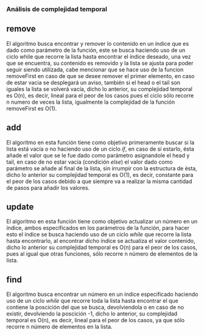 ### Análisis de complejidad temporal

## remove
El algoritmo busca encontrar y remover lo contenido en un índice que es dado como parámetro de la función, este se busca haciendo uso de un ciclo while que recorre 
la lista hasta encontrar el índice deseado, una vez que se encuentra, su contenido es removido y la lista se ajusta para poder seguir siendo utilizada, cabe 
mencionar que se hace uso de la funcion removeFirst en caso de que se desee remover el primer elemento, en caso de estar vacia se desplegará un aviso, también si 
el head o el tail son iguales la lista se volverá vacía, dicho lo anterior, su complejidad temporal es O(n), es decir, lineal para el peor de los casos pues el 
ciclo sólo recorre n numero de veces la lista, igualmente la complejidad de la función removeFirst es O(1).

## add
El algoritmo en esta función tiene como objetivo primeramente buscar si la lista está vacía o no haciendo uso de un ciclo _if_, en caso de sí estarlo, ésta añade
el valor que se le fue dado como parámetro asignandole el head y tail, en caso de no estar vacía (condición _else_) el valor dado como parámetro se añade al final
de la lista, sin irrumpir con la estructura de ésta, dicho lo anterior su complejidad temporal es O(1), es decir, constante para el peor de los casos debido a que
siempre va a realizar la misma cantidad de pasos para añadir los valores.

## update
El algoritmo en esta función tiene como objetivo actualizar un número en un índice, ambos especificados en los parámetros de la función, para hacer esto el índice 
se busca haciendo uso de un ciclo _while_ que recorre la lista hasta encontrarlo, al encontrar dicho índice se actualiza el valor contenido, dicho lo anterior su 
complejidad temporal es O(n) para el peor de los casos, pues al igual que otras funciones, sólo recorre n número de elementos de la lista.

## find
El algoritmo busca encontrar un número en un índice especificado haciendo uso de un ciclo _while_ que recorre toda la lista hasta encontrar el que contiene la poscición del que se busca, devolviendola o en caso de no existir, devolviendo la poscición -1, dicho lo anterior, su complejidad temporal es O(n), es decir, lineal para el peor de los casos, ya que sólo recorre n número de elementos en la lista.
